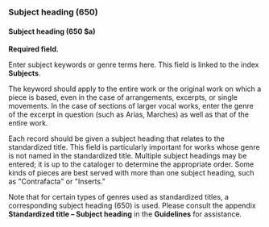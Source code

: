 ### Subject heading (650)

#### Subject heading (650 $a)
**Required field.**

Enter subject keywords or genre terms here. This field is linked to the index **Subjects**.

The keyword should apply to the entire work or the original work on which a piece is based, even in the case of
arrangements, excerpts, or single movements. In the case of sections of larger vocal works, enter the genre of the
excerpt in question (such as Arias, Marches) as well as that of the entire work.

Each record should be given a subject heading that relates to the standardized title. This field is particularly
important for works whose genre is not named in the standardized title. Multiple subject headings may be entered; it is
up to the cataloger to determine the appropriate order. Some kinds of pieces are best served with more than one subject
heading, such as "Contrafacta" or "Inserts."

Note that for certain types of genres used as standardized titles, a corresponding subject heading (650) is used. Please
consult the appendix **Standardized title – Subject heading** in the **Guidelines** for assistance.
